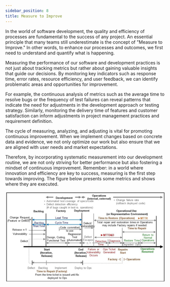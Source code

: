 ```yaml
---
sidebar_position: 8
title: Measure to Improve
---
```


In the world of software development, the quality and efficiency of processes are fundamental to the success of any project. An essential principle that many teams still underestimate is the concept of "Measure to Improve." In other words, to enhance our processes and outcomes, we first need to understand and quantify what is happening.

Measuring the performance of our software and development practices is not just about tracking metrics but rather about gaining valuable insights that guide our decisions. By monitoring key indicators such as response time, error rates, resource efficiency, and user feedback, we can identify problematic areas and opportunities for improvement.

For example, the continuous analysis of metrics such as the average time to resolve bugs or the frequency of test failures can reveal patterns that indicate the need for adjustments in the development approach or testing strategy. Similarly, monitoring the delivery time of features and customer satisfaction can inform adjustments in project management practices and requirement definition.

The cycle of measuring, analyzing, and adjusting is vital for promoting continuous improvement. When we implement changes based on concrete data and evidence, we not only optimize our work but also ensure that we are aligned with user needs and market expectations.

Therefore, by incorporating systematic measurement into our development routine, we are not only striving for better performance but also fostering a mindset of continuous improvement. Remember: in a world where innovation and efficiency are key to success, measuring is the first step towards improving.  The figure below presents some metrics and shows where they are executed.

![alt text](metrics.png)